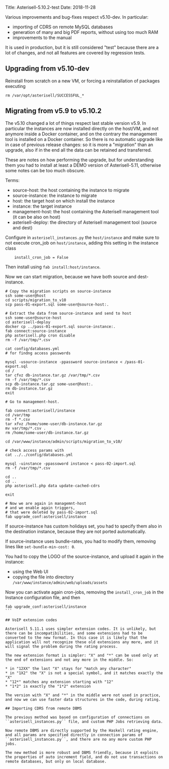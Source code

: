 Title: Asterisell-5.10.2-test
Date: 2018-11-28

Various improvements and bug-fixes respect v5.10-dev. In particular:

- importing of CDRS on remote MySQL databases
- generation of many and big PDF reports, without using too much RAM
- improvements to the manual 

It is used in production, but it is still considered "test" because there are a lot of changes, and not all features are covered by regression tests.

## Upgrading from v5.10-dev

Reinstall from scratch on a new VM, or forcing a reinstallation of packages executing 

```
rm /var/opt/asterisell/SUCCESSFUL_*
```

## Migrating from v5.9 to v5.10.2

The v5.10 changed a lot of things respect last stable version v5.9. In particular the instances are now installed directly on the host/VM, and not anymore inside a Docker container, and on the contrary the management tool is installed on a Docker container. So there is no automatic upgrade like in case of previous release changes: so it is more a "migration" than an upgrade, also if in the end all the data can be retained and transferred.

These are notes on how performing the upgrade, but for understanding them you had to install at least a DEMO version of Asterisell-5.11, otherwise some notes can be too much obscure.

Terms:
* source-host: the host containing the instance to migrate 
* source-instance: the instance to migrate
* host: the target host on which install the instance
* instance: the target instance 
* management-host: the host containing the Asterisell management tool (it can be also on host)
* asterisell-deploy: the directory of Asterisell management tool (source and dest)

Configure in ``asterisell_instances.py`` the ``host/instance`` and make sure to not execute cron_job on ``host/instance``, adding this setting in the instance class 

```
    install_cron_job = False
```

Then install using ``fab install:host/instance``.

Now we can start migration, because we have both source and dest-instance.

```
# Copy the migration scripts on source-instance
ssh some-user@host
cd scripts/migration_to_v10
scp pass-01-export.sql some-user@source-host:.

# Extract the data from source-instance and send to host 
ssh some-user@source-host
cd asterisell-deploy
docker cp ../pass-01-export.sql source-instance:.
fab connect:source-instance
php asterisell.php cron disable
rm -f /var/tmp/*.csv

cat config/databases.yml
# for findng access passwords

mysql -usource-instance -ppassword source-instance < /pass-01-export.sql 
cd /
tar cfvz db-instance.tar.gz /var/tmp/*.csv
rm -f /var/tmp/*.csv
scp db-instance.tar.gz some-user@host:.
rm db-instance.tar.gz
exit

# Go to management-host.

fab connect:asterisell/instance
cd /var/tmp
rm -f *.csv
tar xfvz /home/some-user/db-instance.tar.gz
mv var/tmp/*.csv .
rm /home/some-user/db-instance.tar.gz 

cd /var/www/instance/admin/scripts/migration_to_v10/

# check access params with
cat ../../config/databases.yml

mysql -uinstance -ppassoword instance < pass-02-import.sql
rm -f /var/tmp/*.csv

cd ..
cd ..
php asterisell.php data update-cached-cdrs

exit

# Now we are again in managemnt-host
# and we enable again triggers,
# that were deleted by pass-02-import.sql
fab upgrade_conf:asterisell/instance
```

If source-instance has custom holidays set, you had to specify them also in the destination instance, because they are not ported automatically. 

If source-instance uses bundle-rates, you had to modify them, removing lines like ``set-bundle-min-cost: 0``.

You had to copy the LOGO of the source-instance, and upload it again in the instance:
* using the Web UI
* copying the file into directory ``/var/www/instance/admin/web/uploads/assets``

Now you can activate again cron-jobs, removing the ``install_cron_job`` in the Instance configuration file, and then

````
fab upgrade_conf:asterisell/instance
```

## VoIP extension codes

Asterisell 5.11.1 uses simpler extension codes. It is unlikely, but there can be incompatibilities, and some extensions had to be converted to the new format. In this case it is likely that the application will not recognize these old extensions any more, and it will signal the problem during the rating process.

The new extension format is simpler: "X" and "*" can be used only at the end of extensions and not any more in the middle. So:

* in "12XX" the last "X" stays for "match any character"
* in "1X2" the "X" is not a special symbol, and it matches exactly the "X"
* "12*" matches any extension starting with "12"
* "1*2" is exactly the "1*2" extension

The version with "X" and "*" in the middle were not used in practice, and now we can use faster data structures in the code, during rating.

## Importing CDRS from remote DBMS

The previous method was based on configuration of connections on ``asterisell_instances.py`` file, and custom PHP Jobs retrieving data.

Now remote DBMS are directly supported by the Haskell rating engine, and all params are specified directly in connection params of ``asterisell_instances.py``, and there are no any more custom PHP jobs.

The new method is more robust and DBMS friendly, because it exploits the properties of auto increment field, and do not use transactions on remote databases, but only on local database.

